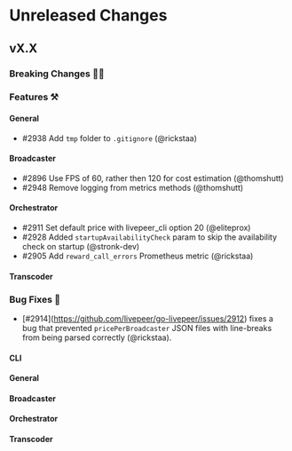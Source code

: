 # Unreleased Changes

## vX.X

### Breaking Changes 🚨🚨

### Features ⚒

#### General

- #2938 Add `tmp` folder to `.gitignore` (@rickstaa)

#### Broadcaster

- #2896 Use FPS of 60, rather then 120 for cost estimation (@thomshutt)
- #2948 Remove logging from metrics methods (@thomshutt)

#### Orchestrator

- #2911 Set default price with livepeer_cli option 20 (@eliteprox)
- #2928 Added `startupAvailabilityCheck` param to skip the availability check on startup (@stronk-dev)
- #2905 Add `reward_call_errors` Prometheus metric (@rickstaa)

#### Transcoder

### Bug Fixes 🐞

- \[#2914](https://github.com/livepeer/go-livepeer/issues/2912) fixes a bug that prevented `pricePerBroadcaster` JSON files with line-breaks from being parsed correctly (@rickstaa).

#### CLI

#### General

#### Broadcaster

#### Orchestrator

#### Transcoder

